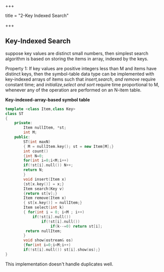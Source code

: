 +++

title = "2-Key Indexed Search"

+++

## Key-Indexed Search

suppose key values are distinct small numbers, then simplest search algorithm is based on storing the items in array, indexed by the keys.

Property 1: If key values are positive integers less than M and items have distinct keys, then the symbol-table data type can be implemented with key-indexed arrays of items such that *insert,search, and remove* require constant time; and *initialize,select and sort* require time proportional to M, whenever any of the operation are performed on an N-item table.

**Key-indexed-array-based symbol table**

````c++
template <class Item,class Key>
class ST
{
    private:
    	Item nullItem, *st;
    	int M;
    public:
    	ST(int maxN)
        { M = nullItem.key(); st = new Item[M];}
    	int count()
        {int N=0;
        for(int i=0;i<M;i++)
        if(!st[i].null()) N++;
        return N;
        }
    	void insert(Item x)
        {st[x.key()] = x;}
    	Item search(Key v)
        {return st[v];}
    	Item remove(Item x)
        { st[x.key()] = nullItem;}
    	Item select(int k)
        { for(int i = 0; i<M ; i++)
        	if(!st[i].null())
                if(!st[i].null())
                    if(k--=0) return st[i];
         return nullItem;
        }
    	void show(ostream& os)
        {for(int i=0;i<M;i++)
        if(!st[i].null()) st[i].show(os);}
}
````

This implementation doesn't handle duplicates well.

